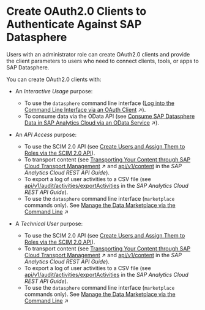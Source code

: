 <!-- loio3f92b46fe0314e8ba60720e409c219fc -->

# Create OAuth2.0 Clients to Authenticate Against SAP Datasphere

Users with an administrator role can create OAuth2.0 clients and provide the client parameters to users who need to connect clients, tools, or apps to SAP Datasphere.

You can create OAuth2.0 clients with:

-   An *Interactive Usage* purpose:
    -   To use the `datasphere` command line interface \([Log into the Command Line Interface via an OAuth Client](https://help.sap.com/viewer/9b8363ae47c347de9a027c0e5567a37a/DEV_CURRENT/en-US/eb7228a171a842fa84e48c899d48c970.html "If an administrator has created an OAuth client (with Purpose set to Interactive Usage or Technical User) for datasphere command line interface users to log into, there are several methods for accessing it.") :arrow_upper_right:\).
    -   To consume data via the OData API \(see [Consume SAP Datasphere Data in SAP Analytics Cloud via an OData Service](https://help.sap.com/viewer/43509d67b8b84e66a30851e832f66911/cloud/en-US/9de2c660fd3b4db2b89ad25e584e8857.html "You can create an import data connection in SAP Analytics Cloud to consume data from an asset exposed via the SAP Datasphere OData API and consume it in an SAP Analytics Cloud model.") :arrow_upper_right:\).

-   An *API Access* purpose:
    -   To use the SCIM 2.0 API \(see [Create Users and Assign Them to Roles via the SCIM 2.0 API](../Managing-Users-and-Roles/create-users-and-assign-them-to-roles-via-the-scim-2-0-api-1ca8c4a.md)\).
    -   To transport content \(see [Transporting Your Content through SAP Cloud Transport Management](https://help.sap.com/viewer/9f36ca35bc6145e4acdef6b4d852d560/DEV_CURRENT/en-US/05383980f0704c71ab9872360ce45622.html "Integrate SAP Datasphere with SAP Cloud Transport Management service to transport content packages across different landscapes.") :arrow_upper_right: and [api/v1/content](https://help.sap.com/docs/SAP_ANALYTICS_CLOUD/14cac91febef464dbb1efce20e3f1613/eeace13cc37b4eed96064a7c5d8ee493.html) in the *SAP Analytics Cloud REST API Guide*\).
    -   To export a log of user activities to a CSV file \(see [api/v1/audit/activities/exportActivities](https://help.sap.com/docs/SAP_ANALYTICS_CLOUD/14cac91febef464dbb1efce20e3f1613/ca45363ac1de4d669ad4a18115401d5a.html) in the *SAP Analytics Cloud REST API Guide*\).
    -   To use the `datasphere` command line interface \(`marketplace` commands only\). See [Manage the Data Marketplace via the Command Line](https://help.sap.com/viewer/9b8363ae47c347de9a027c0e5567a37a/DEV_CURRENT/en-US/5a815f6c21e9468eb96d0be95b9d2def.html "Users with a modeler role can use the datasphere command line interface to manage the Data Marketplace.") :arrow_upper_right:


-   A *Technical User* purpose:
    -   To use the SCIM 2.0 API \(see [Create Users and Assign Them to Roles via the SCIM 2.0 API](../Managing-Users-and-Roles/create-users-and-assign-them-to-roles-via-the-scim-2-0-api-1ca8c4a.md)\).
    -   To transport content \(see [Transporting Your Content through SAP Cloud Transport Management](https://help.sap.com/viewer/9f36ca35bc6145e4acdef6b4d852d560/DEV_CURRENT/en-US/05383980f0704c71ab9872360ce45622.html "Integrate SAP Datasphere with SAP Cloud Transport Management service to transport content packages across different landscapes.") :arrow_upper_right: and [api/v1/content](https://help.sap.com/docs/SAP_ANALYTICS_CLOUD/14cac91febef464dbb1efce20e3f1613/eeace13cc37b4eed96064a7c5d8ee493.html) in the *SAP Analytics Cloud REST API Guide*\).
    -   To export a log of user activities to a CSV file \(see [api/v1/audit/activities/exportActivities](https://help.sap.com/docs/SAP_ANALYTICS_CLOUD/14cac91febef464dbb1efce20e3f1613/ca45363ac1de4d669ad4a18115401d5a.html) in the *SAP Analytics Cloud REST API Guide*\).
    -   To use the `datasphere` command line interface \(`marketplace` commands only\). See [Manage the Data Marketplace via the Command Line](https://help.sap.com/viewer/9b8363ae47c347de9a027c0e5567a37a/DEV_CURRENT/en-US/5a815f6c21e9468eb96d0be95b9d2def.html "Users with a modeler role can use the datasphere command line interface to manage the Data Marketplace.") :arrow_upper_right:


